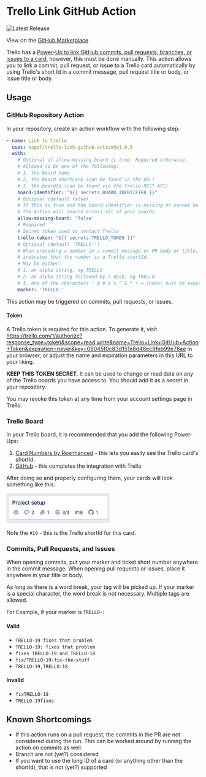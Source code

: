 # Trello Link GitHub Action

![Latest Release](https://img.shields.io/github/v/release/kagof/trello-link-github-action)

View on the [GitHub Marketplace](https://github.com/marketplace/actions/trello-link-github-action)

Trello has a [Power-Up to link GitHub commits, pull requests, branches, or issues to a card](https://trello.com/power-ups/55a5d916446f517774210004/github), however, this must be done manually. This action allows you to link a commit, pull request, or issue to a Trello card automatically by using Trello's short Id in a commit message, pull request title or body, or issue title or body.

## Usage

### GitHub Repository Action

In your repository, create an action workflow with the following step:

```yaml
- name: Link to Trello
  uses: kagof/trello-link-github-action@v1.0.0
  with:
    # Optional if allow-missing-board is true. Required otherwise.
    # Allowed to be one of the following:
    # 1. the board name
    # 2. the board shortLink (can be found in the URL)
    # 3. the boardId (can be found via the Trello REST API)
    board-identifier: "${{ secrets.BOARD_IDENTIFIER }}"
    # Optional (default false)
    # If this is true and the board-identifier is missing or cannot be resolved,
    # the Action will search across all of your boards.
    allow-missing-board: 'false'
    # Required
    # Secret token used to contact Trello
    trello-token: "${{ secrets.TRELLO_TOKEN }}"
    # Optional (default 'TRELLO-')
    # When preceding a number in a commit message or PR body or title,
    # indicates that the number is a Trello shortId.
    # May be either:
    # 1. an alpha string, eg TRELLO
    # 2. an alpha string followed by a dash, eg TRELLO-
    # 3. one of the characters ! @ # $ % ^ & * + = (note: must be exactly 1 char long)
    marker: 'TRELLO-'
```

This action may be triggered on commits, pull requests, or issues.

#### Token

A Trello token is required for this action. To generate it, visit https://trello.com/1/authorize?response_type=token&scope=read,write&name=Trello+Link+GitHub+Action+Token&expiration=never&key=09045f0c83d151e8d48ec9feb99e78ae in your browser, or adjust the name and expiration parameters in this URL to your liking.

**KEEP THIS TOKEN SECRET**. It can be used to change or read data on any of the Trello boards you have access to. You should add it as a secret in your repository.

You may revoke this token at any time from your account settings page in Trello.

### Trello Board

In your Trello board, it is recommended that you add the following Power-Ups:

1. [Card Numbers by Reenhanced](https://trello.com/power-ups/59c3d177178a761767b49278/card-numbers-by-reenhanced) - this lets you easily see the Trello card's shortId.
2. [GitHub](https://trello.com/power-ups/55a5d916446f517774210004/github) - this completes the integration with Trello

After doing so and properly configuring them, your cards will look something like this:

![Example Card](eg/example-card.png)

Note the `#19` - this is the Trello shortId for this card.

### Commits, Pull Requests, and Issues

When opening commits, put your marker and ticket short number anywhere in the commit message. When opening pull requests or issues, place it anywhere in your title or body.

As long as there is a word break, your tag will be picked up. If your marker is a special character, the word break is not necessary. Multiple tags are allowed.

For Example, if your marker is `TRELLO-`:

#### Valid

* `TRELLO-19 fixes that problem`
* `TRELLO-19: fixes that problem`
* `fixes TRELLO-19 and TRELLO-18`
* `fix/TRELLO-19-fix-the-stuff`
* `TRELLO-19,TRELLO-18`

#### Invalid

* `fixTRELLO-19`
* `TRELLO-19fixes`

## Known Shortcomings

* If this action runs on a pull request, the commits in the PR are not considered during the run. This can be worked around by running the action on commits as well.
* Branch are not (yet?) considered
* If you want to use the long ID of a card (or anything other than the shortId), that is not (yet?) supported
